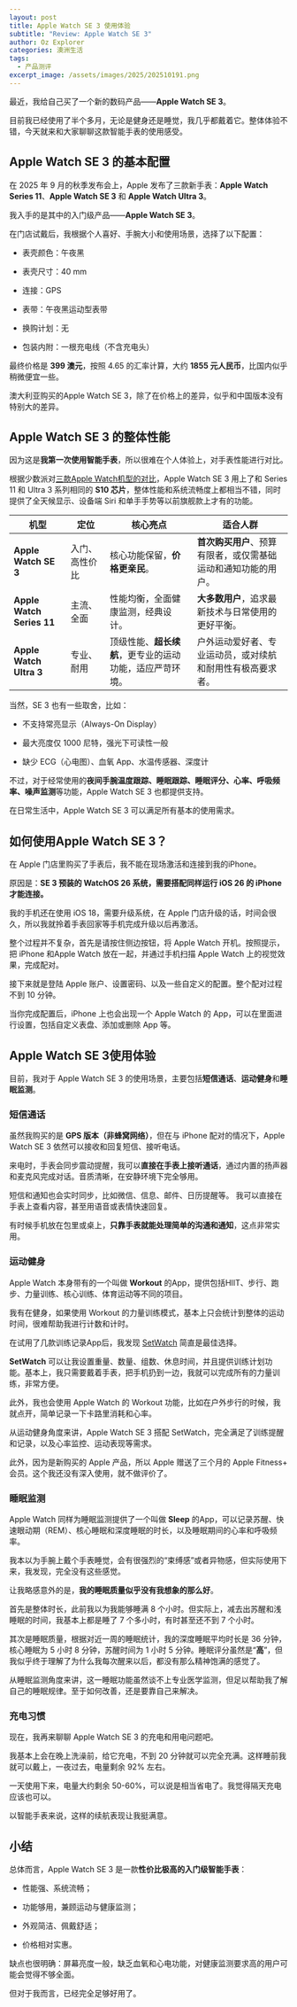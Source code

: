 ```yaml
---
layout: post
title: Apple Watch SE 3 使用体验
subtitle: "Review: Apple Watch SE 3"
author: Oz Explorer
categories: 澳洲生活
tags:
  - 产品测评
excerpt_image: /assets/images/2025/202510191.png
---
```

最近，我给自己买了一个新的数码产品——**Apple Watch SE 3**。

目前我已经使用了半个多月，无论是健身还是睡觉，我几乎都戴着它。整体体验不错，今天就来和大家聊聊这款智能手表的使用感受。

## Apple Watch SE 3 的基本配置

在 2025 年 9 月的秋季发布会上，Apple 发布了三款新手表：**Apple Watch Series 11**、**Apple Watch SE 3** 和 **Apple Watch Ultra 3**。

我入手的是其中的入门级产品——**Apple Watch SE 3**。

在门店试戴后，我根据个人喜好、手腕大小和使用场景，选择了以下配置：

- 表壳颜色：午夜黑

- 表壳尺寸：40 mm

- 连接：GPS

- 表带：午夜黑运动型表带

- 换购计划：无

- 包装内附：一根充电线（不含充电头）

最终价格是 **399 澳元**，按照 4.65 的汇率计算，大约 **1855 元人民币**，比国内似乎稍微便宜一些。

澳大利亚购买的Apple Watch SE 3，除了在价格上的差异，似乎和中国版本没有特别大的差异。

## Apple Watch SE 3 的整体性能

因为这是**我第一次使用智能手表**，所以很难在个人体验上，对手表性能进行对比。

根据少数派对[三款Apple Watch机型的对比](https://sspai.com/post/102803)，Apple Watch SE 3 用上了和 Series 11 和 Ultra 3 系列相同的 **S10 芯片**，整体性能和系统流畅度上都相当不错，同时提供了全天候显示、设备端 Siri 和单手手势等以前旗舰款上才有的功能。

| 机型                        | 定位      | 核心亮点                           | 适合人群                              |
| ------------------------- | ------- | ------------------------------ | --------------------------------- |
| **Apple Watch SE 3**      | 入门、高性价比 | 核心功能保留，**价格更亲民**。              | **首次购买用户**、预算有限者，或仅需基础运动和通知功能的用户。 |
| **Apple Watch Series 11** | 主流、全面   | 性能均衡，全面健康监测，经典设计。              | **大多数用户**，追求最新技术与日常使用的更好平衡。       |
| **Apple Watch Ultra 3**   | 专业、耐用   | 顶级性能、**超长续航**，更专业的运动功能，适应严苛环境。 | 户外运动爱好者、专业运动员，或对续航和耐用性有极高要求者。     |

当然，SE 3 也有一些取舍，比如：

- 不支持常亮显示（Always-On Display）

- 最大亮度仅 1000 尼特，强光下可读性一般

- 缺少 ECG（心电图）、血氧 App、水温传感器、深度计

不过，对于经常使用的**夜间手腕温度跟踪、睡眠跟踪、睡眠评分、心率、呼吸频率、噪声监测**等功能，Apple Watch SE 3 也都提供支持。

在日常生活中，Apple Watch SE 3 可以满足所有基本的使用需求。

## 如何使用Apple Watch SE 3？

在 Apple 门店里购买了手表后，我不能在现场激活和连接到我的iPhone。

原因是：**SE 3 预装的 WatchOS 26 系统，需要搭配同样运行 iOS 26 的 iPhone 才能连接。**

我的手机还在使用 iOS 18，需要升级系统，在 Apple 门店升级的话，时间会很久，所以我就拎着手表回家等手机完成升级以后再激活。

整个过程并不复杂，首先是请按住侧边按钮，将 Apple Watch 开机。按照提示，把 iPhone 和Apple Watch 放在一起，并通过手机扫描 Apple Watch 上的视觉效果，完成配对。

接下来就是登陆 Apple 账户、设置密码、以及一些自定义的配置。整个配对过程不到 10 分钟。

当你完成配置后，iPhone 上也会出现一个 Apple Watch 的 App，可以在里面进行设置，包括自定义表盘、添加或删除 App 等。

## Apple Watch SE 3使用体验

目前，我对于 Apple Watch SE 3 的使用场景，主要包括**短信通话**、**运动健身**和**睡眠监测**。

### 短信通话

虽然我购买的是 **GPS 版本（非蜂窝网络）**，但在与 iPhone 配对的情况下，Apple Watch SE 3 依然可以接收和回复短信、接听电话。

来电时，手表会同步震动提醒，我可以**直接在手表上接听通话**，通过内置的扬声器和麦克风完成对话。音质清晰，在安静环境下完全够用。

短信和通知也会实时同步，比如微信、信息、邮件、日历提醒等。  我可以直接在手表上查看内容，甚至用语音或表情快速回复。

有时候手机放在包里或桌上，**只靠手表就能处理简单的沟通和通知**，这点非常实用。

### 运动健身

Apple Watch 本身带有的一个叫做 **Workout** 的App，提供包括HIIT、步行、跑步、力量训练、核心训练、体育运动等不同的项目。

我有在健身，如果使用 Workout 的力量训练模式，基本上只会统计到整体的运动时间，很难帮助我进行计数和计时。

在试用了几款训练记录App后，我发现 [SetWatch](https://setwatch.app)  简直是最佳选择。

**SetWatch** 可以让我设置重量、数量、组数、休息时间，并且提供训练计划功能。基本上，我只需要戴着手表，把手机扔到一边，我就可以完成所有的力量训练，非常方便。

此外，我也会使用 Apple Watch 的 Workout 功能，比如在户外步行的时候，我就点开，简单记录一下卡路里消耗和心率。

从运动健身角度来讲，Apple Watch SE 3 搭配 SetWatch，完全满足了训练提醒和记录，以及心率监控、运动表现等需求。

此外，因为是新购买的 Apple 产品，所以 Apple 赠送了三个月的 Apple Fitness+ 会员。这个我还没有深入使用，就不做评价了。

### 睡眠监测

Apple Watch 同样为睡眠监测提供了一个叫做 **Sleep** 的App，可以记录苏醒、快速眼动期（REM）、核心睡眠和深度睡眠的时长，以及睡眠期间的心率和呼吸频率。

我本以为手腕上戴个手表睡觉，会有很强烈的“束缚感”或者异物感，但实际使用下来，我发现，完全没有这些感觉。

让我略感意外的是，**我的睡眠质量似乎没有我想象的那么好**。

首先是整体时长，此前我以为我能够睡满 8 个小时。但实际上，减去出苏醒和浅睡眠的时间，我基本上都是睡了 7 个多小时，有时甚至还不到 7 个小时。

其次是睡眠质量，根据对近一周的睡眠统计，我的深度睡眠平均时长是 36 分钟，核心睡眠为 5 小时 8 分钟，苏醒时间为 1 小时 5 分钟。睡眠评分虽然是“**高**”，但我似乎终于理解了为什么我每次醒来以后，都没有那么精神饱满的感觉了。

从睡眠监测角度来讲，这一睡眠功能虽然谈不上专业医学监测，但足以帮助我了解自己的睡眠规律。至于如何改善，还是要靠自己来解决。

### 充电习惯

现在，我再来聊聊 Apple Watch SE 3 的充电和用电问题吧。

我基本上会在晚上洗澡前，给它充电，不到 20 分钟就可以完全充满。这样睡前我就可以戴上，一夜过去，电量剩余 92% 左右。

一天使用下来，电量大约剩余 50-60%，可以说是相当省电了。我觉得隔天充电应该也可以。

以智能手表来说，这样的续航表现让我挺满意。

## 小结

总体而言，Apple Watch SE 3 是一款**性价比极高的入门级智能手表**：

- 性能强、系统流畅；

- 功能够用，兼顾运动与健康监测；
   
- 外观简洁、佩戴舒适；

- 价格相对实惠。

缺点也很明确：屏幕亮度一般，缺乏血氧和心电功能，对健康监测要求高的用户可能会觉得不够全面。

但对于我而言，已经完全足够好用了。
